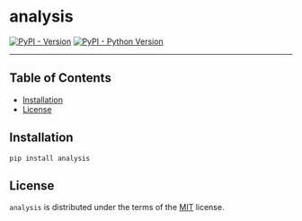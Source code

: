 # analysis

[![PyPI - Version](https://img.shields.io/pypi/v/analysis.svg)](https://pypi.org/project/analysis)
[![PyPI - Python Version](https://img.shields.io/pypi/pyversions/analysis.svg)](https://pypi.org/project/analysis)

-----

## Table of Contents

- [Installation](#installation)
- [License](#license)

## Installation

```console
pip install analysis
```

## License

`analysis` is distributed under the terms of the [MIT](https://spdx.org/licenses/MIT.html) license.

